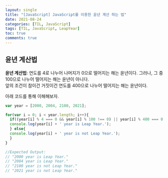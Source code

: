 ```yaml
---
layout: single
title: "[JavaScript] JavaScript를 이용한 윤년 계산 하는 법"
date: 2021-08-24
categories: [TIL, JavaScript]
tags: [TIL, JavaScript, LeapYear]
toc: true
comments: true
---
```


## 윤년 계산법
**윤년 계산법**: 연도를 4로 나누어 나머지가 0으로 떨어지는 해는 윤년이다. 그러나, 그 중 100으로 나누어 떨어지는 해는 윤년이 아니다.  
                앞의 조건이 참이건 거짓이건 연도를 400으로 나누어 떨어지는 해는 윤년이다. 


아래 코드를 통해 이해해보자. 

```javascript
var year = [2000, 2004, 2100, 2021];

for(var i = 0; i < year.length; i++){
  if((year[i] % 4 === 0 && year[i] % 100 !== 0) || year[i] % 400 === 0 ){
  console.log(year[i] + ' year is Leap Year.');
  } else{
  console.log(year[i] + ' year is not Leap Year.');
  }
}

//Expected Output:
// "2000 year is Leap Year."
// "2004 year is Leap Year."
// "2100 year is not Leap Year."
// "2021 year is not Leap Year."
```
